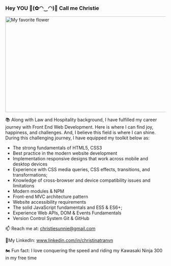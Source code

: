 ### Hey YOU 🔆(✿◠‿◠)🔆 Call me Christie
<img src="https://gilmour.com/wp-content/uploads/2018/03/growing-sunflowers.jpg" alt="My favorite flower" width="800" height="300">

📚 Along with Law and Hospitality background, I have fulfilled my career journey with Front End Web Development. Here is where I can find joy, happiness, and challenges. And, I believe this field is where I can shine.
During this challenging journey, I have equipped my toolkit below as:
- The strong fundamentals of HTML5, CSS3
- Best practice in the modern website development
- Implementation responsive designs that work across mobile and desktop devices
- Experience with CSS media queries, CSS effects, transitions, and transformations; 
- Knowledge of cross-browser and device compatibility issues and limitations
- Modern modules & NPM
- Front-end MVC architecture pattern 
- Website accessibility requirements
- The solid JavaScript fundamentals and ES5 & ES6+;
- Experience Web APIs, DOM & Events Fundamentals
- Version Control System Git & GitHub

📫 Reach me at: christiesunnie@gmail.com

🔗My LinkedIn: www.linkedin.com/in/christinatranvn

🏍 Fun fact: I love conquering the speed and riding my Kawasaki Ninja 300 in my free time

